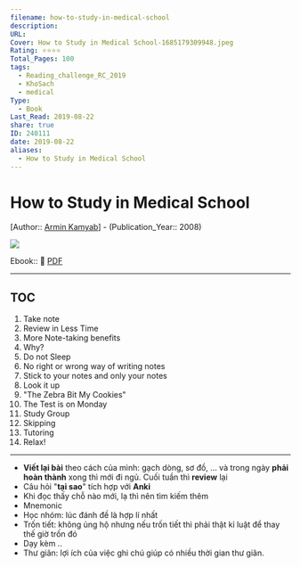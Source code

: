 ```yaml
---
filename: how-to-study-in-medical-school
description: 
URL: 
Cover: How to Study in Medical School-1685179309948.jpeg
Rating: ⭐⭐⭐⭐
Total_Pages: 100
tags:
  - Reading_challenge_RC_2019
  - KhoSach
  - medical
Type:
  - Book
Last_Read: 2019-08-22
share: true
ID: 240111
date: 2019-08-22
aliases:
  - How to Study in Medical School
---
```


# How to Study in Medical School
[Author:: [Armin Kamyab](Armin%20Kamyab.md)] - (Publication_Year:: 2008)

![](https://i.imgur.com/7jdXMDe.jpg)

Ebook:: 📙 [PDF](https://onedrive.live.com/download?resid=E92BC60129512289%21137&authkey=!AIFEgkU1djD4gl8)

---
## TOC
1. Take note
2. Review in Less Time
3. More Note-taking benefits
4. Why?
5. Do not Sleep
6. No right or wrong way of writing notes
7. Stick to your notes and only your notes
8. Look it up
9. "The Zebra Bit My Cookies"
10. The Test is on Monday
11. Study Group
12. Skipping
13. Tutoring
14. Relax!

---

- **Viết lại bài** theo cách của mình: gạch dòng, sơ đồ, … và trong ngày **phải hoàn thành** xong thì mới đi ngủ. Cuối tuần thì **review** lại
- Câu hỏi "**tại sao**" tích hợp với **Anki**
- Khi đọc thấy chỗ nào mới, lạ thì nên tìm kiếm thêm
- Mnemonic
- Học nhóm: lúc đánh đề là hợp lí nhất
- Trốn tiết: không ủng hộ nhưng nếu trốn tiết thì phải thật kỉ luật để thay thế giờ trốn đó
- Dạy kèm ..
- Thư giãn: lợi ích của việc ghi chú giúp có nhiều thời gian thư giãn.
